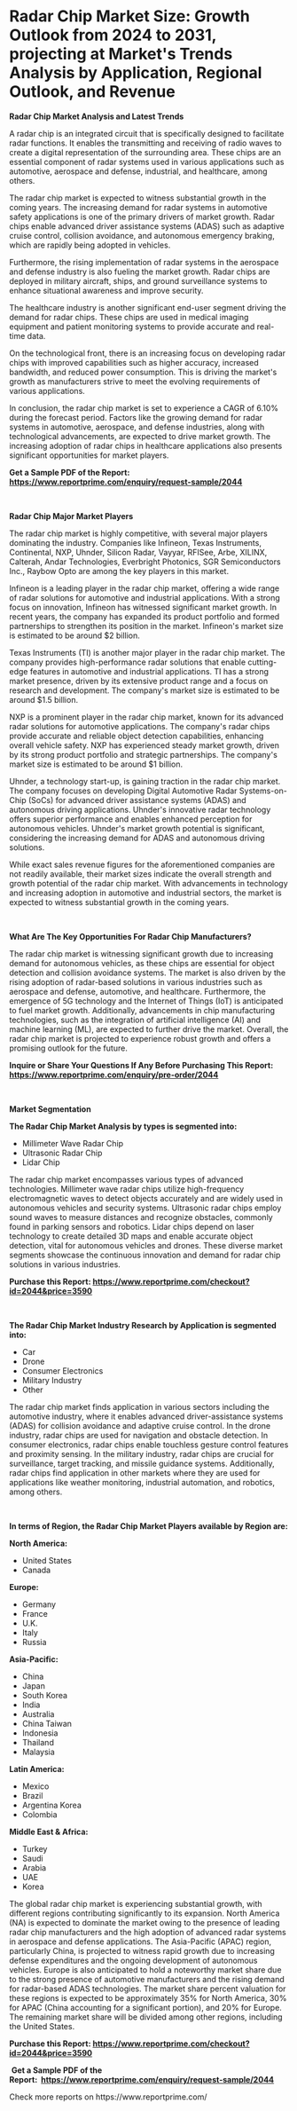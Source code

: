 <p><h1>Radar Chip Market Size: Growth Outlook from 2024 to 2031, projecting at Market's Trends Analysis by Application, Regional Outlook, and Revenue</h1></p><p><strong>Radar Chip Market Analysis and Latest Trends</strong></p>
<p><p>A radar chip is an integrated circuit that is specifically designed to facilitate radar functions. It enables the transmitting and receiving of radio waves to create a digital representation of the surrounding area. These chips are an essential component of radar systems used in various applications such as automotive, aerospace and defense, industrial, and healthcare, among others.</p><p>The radar chip market is expected to witness substantial growth in the coming years. The increasing demand for radar systems in automotive safety applications is one of the primary drivers of market growth. Radar chips enable advanced driver assistance systems (ADAS) such as adaptive cruise control, collision avoidance, and autonomous emergency braking, which are rapidly being adopted in vehicles.</p><p>Furthermore, the rising implementation of radar systems in the aerospace and defense industry is also fueling the market growth. Radar chips are deployed in military aircraft, ships, and ground surveillance systems to enhance situational awareness and improve security.</p><p>The healthcare industry is another significant end-user segment driving the demand for radar chips. These chips are used in medical imaging equipment and patient monitoring systems to provide accurate and real-time data.</p><p>On the technological front, there is an increasing focus on developing radar chips with improved capabilities such as higher accuracy, increased bandwidth, and reduced power consumption. This is driving the market's growth as manufacturers strive to meet the evolving requirements of various applications.</p><p>In conclusion, the radar chip market is set to experience a CAGR of 6.10% during the forecast period. Factors like the growing demand for radar systems in automotive, aerospace, and defense industries, along with technological advancements, are expected to drive market growth. The increasing adoption of radar chips in healthcare applications also presents significant opportunities for market players.</p></p>
<p><strong>Get a Sample PDF of the Report:&nbsp; <a href="https://www.reportprime.com/enquiry/request-sample/2044">https://www.reportprime.com/enquiry/request-sample/2044</a></strong></p>
<p>&nbsp;</p>
<p><strong>Radar Chip Major Market Players</strong></p>
<p><p>The radar chip market is highly competitive, with several major players dominating the industry. Companies like Infineon, Texas Instruments, Continental, NXP, Uhnder, Silicon Radar, Vayyar, RFISee, Arbe, XILINX, Calterah, Andar Technologies, Everbright Photonics, SGR Semiconductors Inc., Raybow Opto are among the key players in this market.</p><p>Infineon is a leading player in the radar chip market, offering a wide range of radar solutions for automotive and industrial applications. With a strong focus on innovation, Infineon has witnessed significant market growth. In recent years, the company has expanded its product portfolio and formed partnerships to strengthen its position in the market. Infineon's market size is estimated to be around $2 billion.</p><p>Texas Instruments (TI) is another major player in the radar chip market. The company provides high-performance radar solutions that enable cutting-edge features in automotive and industrial applications. TI has a strong market presence, driven by its extensive product range and a focus on research and development. The company's market size is estimated to be around $1.5 billion.</p><p>NXP is a prominent player in the radar chip market, known for its advanced radar solutions for automotive applications. The company's radar chips provide accurate and reliable object detection capabilities, enhancing overall vehicle safety. NXP has experienced steady market growth, driven by its strong product portfolio and strategic partnerships. The company's market size is estimated to be around $1 billion.</p><p>Uhnder, a technology start-up, is gaining traction in the radar chip market. The company focuses on developing Digital Automotive Radar Systems-on-Chip (SoCs) for advanced driver assistance systems (ADAS) and autonomous driving applications. Uhnder's innovative radar technology offers superior performance and enables enhanced perception for autonomous vehicles. Uhnder's market growth potential is significant, considering the increasing demand for ADAS and autonomous driving solutions.</p><p>While exact sales revenue figures for the aforementioned companies are not readily available, their market sizes indicate the overall strength and growth potential of the radar chip market. With advancements in technology and increasing adoption in automotive and industrial sectors, the market is expected to witness substantial growth in the coming years.</p></p>
<p>&nbsp;</p>
<p><strong>What Are The Key Opportunities For Radar Chip Manufacturers?</strong></p>
<p><p>The radar chip market is witnessing significant growth due to increasing demand for autonomous vehicles, as these chips are essential for object detection and collision avoidance systems. The market is also driven by the rising adoption of radar-based solutions in various industries such as aerospace and defense, automotive, and healthcare. Furthermore, the emergence of 5G technology and the Internet of Things (IoT) is anticipated to fuel market growth. Additionally, advancements in chip manufacturing technologies, such as the integration of artificial intelligence (AI) and machine learning (ML), are expected to further drive the market. Overall, the radar chip market is projected to experience robust growth and offers a promising outlook for the future.</p></p>
<p><strong>Inquire or Share Your Questions If Any Before Purchasing This Report: <a href="https://www.reportprime.com/enquiry/pre-order/2044">https://www.reportprime.com/enquiry/pre-order/2044</a></strong></p>
<p>&nbsp;</p>
<p><strong>Market Segmentation</strong></p>
<p><strong>The Radar Chip Market Analysis by types is segmented into:</strong></p>
<p><ul><li>Millimeter Wave Radar Chip</li><li>Ultrasonic Radar Chip</li><li>Lidar Chip</li></ul></p>
<p><p>The radar chip market encompasses various types of advanced technologies. Millimeter wave radar chips utilize high-frequency electromagnetic waves to detect objects accurately and are widely used in autonomous vehicles and security systems. Ultrasonic radar chips employ sound waves to measure distances and recognize obstacles, commonly found in parking sensors and robotics. Lidar chips depend on laser technology to create detailed 3D maps and enable accurate object detection, vital for autonomous vehicles and drones. These diverse market segments showcase the continuous innovation and demand for radar chip solutions in various industries.</p></p>
<p><strong>Purchase this Report:&nbsp;<a href="https://www.reportprime.com/checkout?id=2044&price=3590">https://www.reportprime.com/checkout?id=2044&price=3590</a></strong></p>
<p>&nbsp;</p>
<p><strong>The Radar Chip Market Industry Research by Application is segmented into:</strong></p>
<p><ul><li>Car</li><li>Drone</li><li>Consumer Electronics</li><li>Military Industry</li><li>Other</li></ul></p>
<p><p>The radar chip market finds application in various sectors including the automotive industry, where it enables advanced driver-assistance systems (ADAS) for collision avoidance and adaptive cruise control. In the drone industry, radar chips are used for navigation and obstacle detection. In consumer electronics, radar chips enable touchless gesture control features and proximity sensing. In the military industry, radar chips are crucial for surveillance, target tracking, and missile guidance systems. Additionally, radar chips find application in other markets where they are used for applications like weather monitoring, industrial automation, and robotics, among others.</p></p>
<p>&nbsp;</p>
<p><strong>In terms of Region, the Radar Chip Market Players available by Region are:</strong></p>
<p>
    <p> <strong> North America: </strong>
        <ul>
            <li>United States</li>
            <li>Canada</li>
        </ul>
        </p> 
    <p> <strong> Europe: </strong>
        <ul>
            <li>Germany</li>
            <li>France</li>
            <li>U.K.</li>
            <li>Italy</li>
            <li>Russia</li>
        </ul>
        </p> 
    <p> <strong> Asia-Pacific: </strong>
        <ul>
            <li>China</li>
            <li>Japan</li>
            <li>South Korea</li>
            <li>India</li>
            <li>Australia</li>
            <li>China Taiwan</li>
            <li>Indonesia</li>
            <li>Thailand</li>
            <li>Malaysia</li>
        </ul>
        </p> 
    <p> <strong> Latin America: </strong>
        <ul>
            <li>Mexico</li>
            <li>Brazil</li>
            <li>Argentina Korea</li>
            <li>Colombia</li>
        </ul>
        </p> 
    <p> <strong> Middle East & Africa: </strong>
        <ul>
            <li>Turkey</li>
            <li>Saudi</li>
            <li>Arabia</li>
            <li>UAE</li>
            <li>Korea</li>
        </ul>
    </p>
    </p>
<p><p>The global radar chip market is experiencing substantial growth, with different regions contributing significantly to its expansion. North America (NA) is expected to dominate the market owing to the presence of leading radar chip manufacturers and the high adoption of advanced radar systems in aerospace and defense applications. The Asia-Pacific (APAC) region, particularly China, is projected to witness rapid growth due to increasing defense expenditures and the ongoing development of autonomous vehicles. Europe is also anticipated to hold a noteworthy market share due to the strong presence of automotive manufacturers and the rising demand for radar-based ADAS technologies. The market share percent valuation for these regions is expected to be approximately 35% for North America, 30% for APAC (China accounting for a significant portion), and 20% for Europe. The remaining market share will be divided among other regions, including the United States.</p></p>
<p><strong>Purchase this Report: <a href="https://www.reportprime.com/checkout?id=2044&price=3590">https://www.reportprime.com/checkout?id=2044&price=3590</a></strong></p>
<p>&nbsp;<strong>Get a Sample PDF of the Report:&nbsp;&nbsp;<a href="https://www.reportprime.com/enquiry/request-sample/2044">https://www.reportprime.com/enquiry/request-sample/2044</a></strong></p>
<p><strong></strong></p>
<p>Check more reports on https://www.reportprime.com/</p>